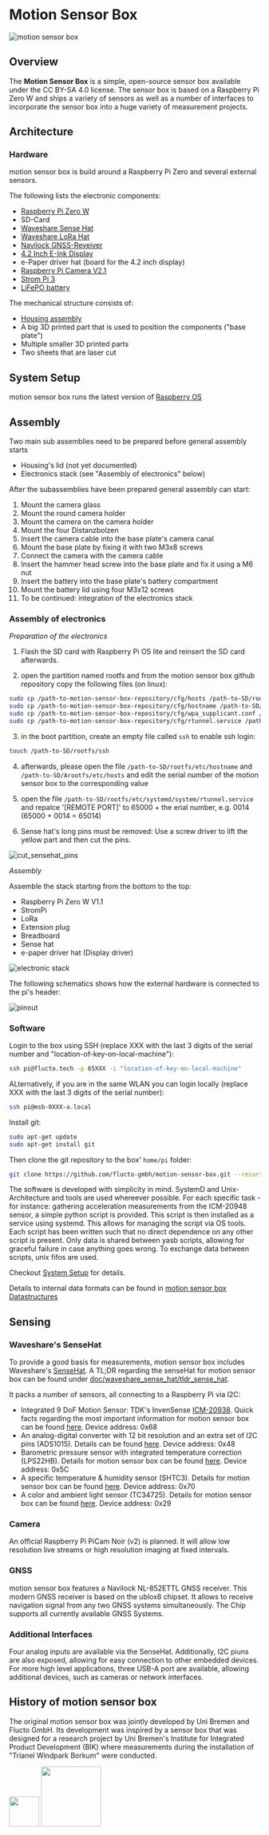 # Motion Sensor Box

![motion sensor box](doc/IMG_6590.JPG)

## Overview

The __Motion Sensor Box__ is a simple, open-source sensor box available under the CC BY-SA 4.0 license. The sensor box is based on a Raspberry Pi Zero W and ships a variety of sensors as well as a number of interfaces to incorporate the sensor box into a huge variety of measurement projects. 

## Architecture

### Hardware
motion sensor box is build around a Raspberry Pi Zero and several external sensors.

The following lists the electronic components:

- [Raspberry Pi Zero W](https://www.raspberrypi.com/products/raspberry-pi-zero-w/)
- SD-Card
- [Waveshare Sense Hat](doc/waveshare_sense_hat/tldr_sense_hat.md)
- [Waveshare LoRa Hat](doc/waveshare_lora_hat/tldr_lora_hat.md)
- [Navilock GNSS-Reveiver](doc/Navilock_GNSS/tldr_navilock_gnss.md)
- [4.2 Inch E-Ink Display](doc/waveshare_e-ink_display/tldr_eink_display.md)
- e-Paper driver hat (board for the 4.2 inch display)
- [Raspberry Pi Camera V2.1](https://www.raspberrypi.com/documentation/accessories/camera.html)
- [Strom Pi 3](doc/strompi3/tldr_strompi.md)
- [LiFePO battery](doc/battery/README_BATTERY.md)

The mechanical structure consists of:
 - [Housing assembly](doc/housing/README_HOUSING.md)
 - A big 3D printed part that is used to position the components ("base plate")
 - Multiple smaller 3D printed parts
 - Two sheets that are laser cut

 
## System Setup

motion sensor box runs the latest version of [Raspberry OS](https://www.raspberrypi.org/software/)

## Assembly

Two main sub assemblies need to be prepared before general assembly starts
 - Housing's lid (not yet documented)
 - Electronics stack (see "Assembly of electronics" below)

After the subassemblies have been prepared general assembly can start:
1) Mount the camera glass
2) Mount the round camera holder
3) Mount the camera on the camera holder
4) Mount the four Distanzbolzen
5) Insert the camera cable into the base plate's camera canal
6) Mount the base plate by fixing it with two M3x8 screws
7) Connect the camera with the camera cable
8) Insert the hammer head screw into the base plate and fix it using a M6 nut
9) Insert the battery into the base plate's battery compartment
10) Mount the battery lid using four M3x12 screws
11) To be continued: integration of the electronics stack 



### Assembly of electronics

*Preparation of the electronics*

1) Flash the SD card with Raspberry Pi OS lite and reinsert the SD card afterwards.

2) open the partition named rootfs and from the motion sensor box github repository copy the following files (on linux):

```bash
sudo cp /path-to-motion-sensor-box-repository/cfg/hosts /path-to-SD/rootfs/etc
sudo cp /path-to-motion-sensor-box-repository/cfg/hostname /path-to-SD/rootfs/etc
sudo cp /path-to-motion-sensor-box-repository/cfg/wpa_supplicant.conf /path-to-SD/rootfs/etc/wpa_supplicant/
sudo cp /path-to-motion-sensor-box-repository/cfg/rtunnel.service /path-to-SD/rootfs/etc/systemd/system
```
3) in the boot partition, create an empty file called `ssh` to enable ssh login:

```bash
touch /path-to-SD/rootfs/ssh
```

4) afterwards, please open the file `/path-to-SD/rootfs/etc/hostname` and `/path-to-SD/Arootfs/etc/hosts` and edit the serial number of the motion sensor box to the corresponding value

5) open the file `/path-to-SD/rootfs/etc/systemd/system/rtunnel.service` and repalce '[REMOTE PORT]' to 65000 + the erial number, e.g. 0014 (65000 + 0014  = 65014)

6) Sense hat's long pins must be removed: Use a screw driver to lift the yellow part and then cut the pins.

![cut_sensehat_pins](doc/cut_sensehat_pins.jpg)

*Assembly*

Assemble the stack starting from the bottom to the top:
 - Raspberry Pi Zero W V1.1
 - StromPi
 - LoRa
 - Extension plug
 - Breadboard
 - Sense hat
 - e-paper driver hat (Display driver)
 

![electronic stack](doc/electronic_stack.jpg)


The following schematics shows how the external hardware is connected to the pi's header:

![pinout](doc/MSB_pinout.png)


### Software

Login to the box using SSH (replace XXX with the last 3 digits of the serial number and "location-of-key-on-local-machine"):
```bash
ssh pi@flucto.tech -p 65XXX -i "location-of-key-on-local-machine"
```

ALternatively, if you are in the same WLAN you can login locally (replace XXX with the last 3 digits of the serial number):
```bash
ssh pi@msb-0XXX-a.local
```

Install git:

```bash
sudo apt-get update
sudo apt-get install git
```

Then clone the git repository to the box' `home/pi` folder:

```bash
git clone https://github.com/flucto-gmbh/motion-sensor-box.git --recursive
```

The software is developed with simplicity in mind. SystemD and Unix-Architecture and tools are used whereever possible. For each specific task - for instance: gathering acceleration measurements from the ICM-20948 sensor, a simple python script is provided. This script is then installed as a service using systemd. This allows for managing the script via OS tools. 
Each script has been written such that no direct dependence on any other script is present. Only data is shared between yasb scripts, allowing for graceful failure in case anything goes wrong. 
To exchange data between scripts, unix fifos are used.

Checkout [System Setup](doc/system-setup.md) for details.

Details to internal data formats can be found in [motion sensor box Datastructures](doc/yasb-data.md)

## Sensing

### Waveshare's SenseHat

To provide a good basis for measurements, motion sensor box includes Waveshare's [SenseHat](https://www.waveshare.com/wiki/Sense_HAT_(B)).
A TL;DR regarding the senseHat for motion sensor box can be found under [doc/waveshare_sense_hat/tldr_sense_hat](doc/waveshare_sense_hat/tldr_sense_hat.md).

It packs a number of sensors, all connecting to a Raspberry Pi via I2C: 
- Integrated 9 DoF Motion Sensor: TDK's InvenSense [ICM-20938](https://invensense.tdk.com/products/motion-tracking/9-axis/icm-20948/). Quick facts regarding the most important information for motion sensor box can be found [here](doc/waveshare_sense_hat/ICM-20948.md). Device address: 0x68
- An analog-digital converter with 12 bit resolution and an extra set of I2C pins (ADS1015). Details can be found [here](doc/waveshare_sense_hat/ADS2015.md). Device address: 0x48
- Barometric pressure sensor with integrated temperature correction (LPS22HB). Details for motion sensor box can be found [here](doc/waveshare_sense_hat/LPS22HB.md). Device address: 0x5C
- A specific temperature & humidity sensor (SHTC3). Details for motion sensor box can be found [here](doc/waveshare_sense_hat/SHTC3.md). Device address: 0x70
- A color and ambient light sensor (TC34725). Details for motion sensor box can be found [here](doc/waveshare_sense_hat/TC34725.md). Device address: 0x29

### Camera

An official Raspberry Pi PiCam Noir (v2) is planned. It will allow low resolution live streams or high resolution imaging at fixed intervals. 

### GNSS

motion sensor box features a Navilock NL-852ETTL GNSS receiver. This modern GNSS receiver is based on the ublox8 chipset. It allows to receive navigation signal from any two GNSS systems simultaneously. The Chip supports all currently available GNSS Systems. 

### Additional Interfaces

Four analog inputs are available via the SenseHat. Additionally, I2C piuns are also exposed, allowing for easy connection to other embedded devices. For more high level applications, three USB-A port are available, allowing additional devices, such as cameras or network interfaces. 

## History of motion sensor box

The original motion sensor box was jointly developed by Uni Bremen and Flucto GmbH. 
Its development was inspired by a sensor box that was designed for a research project by Uni Bremen's Institute for Integrated Product Development (BIK) where measurements during the installation of "Trianel Windpark Borkum" were conducted.

<img src="doc/UHB_Logo_Englisch_Web_RGB.png" height="60">
<img src="doc/flucto_logo_cropped.png" height="120">
